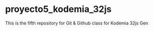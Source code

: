 # proyecto5_kodemia_32js
This is the fifth repository for Git &amp; Github class for Kodemia 32js Gen
